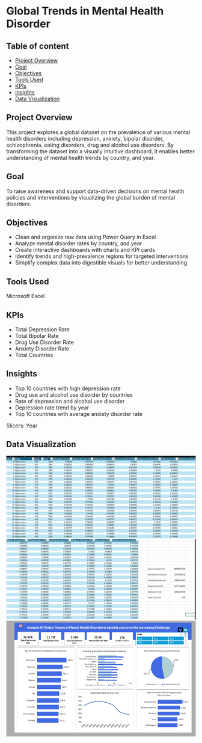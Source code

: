 # Global Trends in Mental Health Disorder

## Table of content
- [Project Overview](#project-overview)  
- [Goal](#goal)
- [Objectives](#objectives)
- [Tools Used](#tools-used) 
- [KPIs](#kpis)  
- [Insights](#insights)
- [Data Visualization](#data-visualization)

## Project Overview
This project explores a global dataset on the prevalence of various mental health disorders including depression, anxiety, bipolar disorder, schizophrenia, eating disorders, drug and alcohol use disorders. By transforming the dataset into a visually intuitive dashboard, it enables better understanding of mental health trends by country, and year.

## Goal
To raise awareness and support data-driven decisions on mental health policies and interventions by visualizing the global burden of mental disorders.

## Objectives
- Clean and organize raw data using Power Query in Excel
- Analyze mental disorder rates by country, and year
- Create interactive dashboards with charts and KPI cards
- Identify trends and high-prevalence regions for targeted interventions
- Simplify complex data into digestible visuals for better understanding

## Tools Used
Microsoft Excel

## KPIs
- Total Depression Rate
- Total Bipolar Rate
- Drug Use Disorder Rate
- Anxiety Disorder Rate
- Total Countries
  
## Insights
- Top 10 countries with high depression rate
- Drug use and alcohol use disorder by countries
- Rate of depression and alcohol use disorder
- Depression rate trend by year
- Top 10 countries with average anxiety disorder rate

Slicers:
 Year
    
## Data Visualization 
![table](https://github.com/Ola-ykay/Global_Trends_in_Mental_Health_Disorder/blob/main/mental-disorder-table.png)
![analysis](https://github.com/Ola-ykay/Global_Trends_in_Mental_Health_Disorder/blob/main/mental-disorder-analysis.png)
![Dashboard](https://github.com/Ola-ykay/Global_Trends_in_Mental_Health_Disorder/blob/main/Mental-disorder-Dashboard.png)


